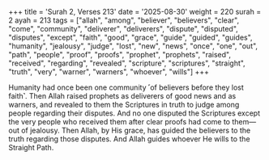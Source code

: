+++
title = 'Surah 2, Verses 213'
date = '2025-08-30'
weight = 220
surah = 2
ayah = 213
tags = ["allah", "among", "believer", "believers", "clear", "come", "community", "deliverer", "deliverers", "dispute", "disputed", "disputes", "except", "faith", "good", "grace", "guide", "guided", "guides", "humanity", "jealousy", "judge", "lost", "new", "news", "once", "one", "out", "path", "people", "proof", "proofs", "prophet", "prophets", "raised", "received", "regarding", "revealed", "scripture", "scriptures", "straight", "truth", "very", "warner", "warners", "whoever", "wills"]
+++

Humanity had once been one community ˹of believers before they lost faith˺. Then Allah raised prophets as deliverers of good news and as warners, and revealed to them the Scriptures in truth to judge among people regarding their disputes. And no one disputed the Scriptures except the very people who received them after clear proofs had come to them—out of jealousy. Then Allah, by His grace, has guided the believers to the truth regarding those disputes. And Allah guides whoever He wills to the Straight Path.